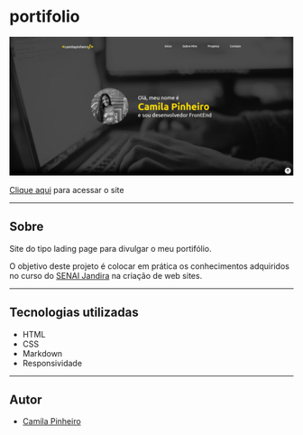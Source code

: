 # portifolio

![](./img/captura-tela.png)

[Clique aqui](https://camilapinh3iro.github.io/portifolio/) para acessar o site 

---
## Sobre 
Site do tipo lading page para divulgar o meu portifólio.

O objetivo deste projeto é colocar em prática os conhecimentos adquiridos no curso do [SENAI Jandira](https://camilapinh3iro.github.io/killjoy/) na criação de web sites.    

---
## Tecnologias utilizadas 
- HTML
- CSS
- Markdown
- Responsividade

---
## Autor 
- [Camila Pinheiro](https://github.com/camilapinh3iro)